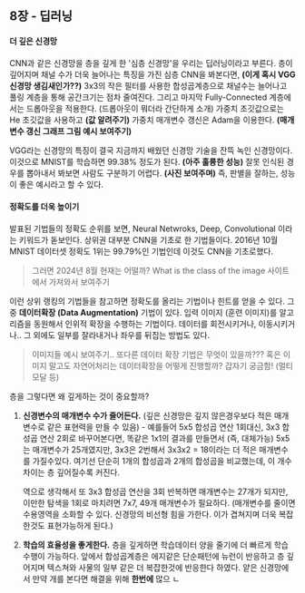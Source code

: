 ## 8장 - 딥러닝

#### 더 깊은 신경망
CNN과 같은 신경망을 층을 깊게 한 '심층 신경망'을 우리는 딥러닝이라고 부른다.
층이 깊어지며 채널 수가 더욱 늘어나는 특징을 가진 심층 CNN을 봐본다면,
**(이게 혹시 VGG 신경망 생김새인가??)** 3x3의 작은 필터를 사용한 합성곱계층으로 채널수는 늘어나고 풀링 계층을 통해 공간크기는 점차 줄여진다. 그리고 마지막 Fully-Connected 계층에서는 드롭아웃을 적용한다. (드롭아웃이 뭐더라 간단하게 소개)
가중치 초깃값으로는 He 초깃값을 사용하고 **(값 알려주기)** 가중치 매개변수 갱신은 Adam을 이용한다. **(매개변수 갱신 그래프 그림 예시 보여주기)**

VGG라는 신경망의 특징이 결국 지금까지 배웠던 신경망 기술을 잔뜩 녹인 신경망이다. 이것으로 MNIST를 학습하면 99.38% 정도가 된다. **(아주 훌륭한 성능)**
잘못 인식된 경우를 뽑아내서 봐보면 사람도 구분하기 어렵다. **(사진 보여주며)** 즉, 판별을 잘하는, 성능이 좋은 예시라고 할 수 있다.
#### 정확도를 더욱 높이기
발표된 기법들의 정확도 순위를 보면, Neural Netwroks, Deep, Convolutional 이라는 키워드가 돋보인다. 상위권 대부분 CNN을 기초로 한 기법들이다.
2016년 10월 MNIST 데이터셋 정확도 1위는 99.79%인 기법인데 이것도 CNN을 기초로했다.
> 그러면 2024년 8월 현재는 어떨까? What is the class of the image 사이트에서 가져와서 보여주기

이런 상위 랭킹의 기법들을 참고하면 정확도를 올리는 기법이나 힌트를 얻을 수 있다.
그 중 **데이터확장 (Data Augmentation)** 기법이 있다. 입력 이미지 (훈련 이미지)를 알고리즘을 동원해서 인위적 확장을 수행하는 기법이다.
데이터를 회전시키거나, 이동시키거나.. 그 외에도 일부를 잘라내거나 좌우를 뒤집는 방법도 있다. 
> 이미지들 예시 보여주기.. 또다른 데이터 확장 기법은 무엇이 있을까???
> 혹은 이미지 말고도 자연어처리는 데이터확장을 어떻게 진행할까? 갑자기 궁금함! (멀티모달 등)

층을 그렇다면 왜 깊게하는 것이 중요할까?
1) **신경변수의 매개변수 수가 줄어든다.**  (깊은 신경망은 깊지 않은경우보다 적은 매개변수로 같은 표현력을 만들 수 있음) - 예를들어 5x5 합성곱 연산 1회대신, 3x3 합성곱 연산 2회로 바꾸어본다면, 똑같은 1x1의 결과를 만들면서 (즉, 대체가능) 5x5는 매개변수가 25개였지만, 3x3은 2번해서 3x3x2 = 18이라는 더 적은 매개변수를 가질수있다. 여기선 단순히 1개의 합성곱과 2개의 합성곱을 비교했는데, 이 개수 차이는 층 깊어질수록 커진다.
   
   역으로 생각해서 또 3x3 합성곱 연산을 3회 반복하면 매개변수는 27개가 되지만, 이만한 탐색을 1회로 마치려면 7x7, 49개 매개변수가 필요하다.
   (매개변수를 줄이면 수용영역을 소화할 수 있다. 신경망의 비선형 힘을 가한다. 이가 겹쳐지며 더욱 복잡한것도 표현가능하게 된다.)
2) **학습의 효율성을 좋게한다.** 층을 깊게하면 학습데이터 양을 줄기에 더 빠르게 학습수행이 가능하다. 앞에서 합성곱계층은 에지같은 단순패턴에 뉴런이 반응하고 층 깊어지며 텍스쳐와 사물의 일부 같은 더 복잡한것에 반응한다 하였다. 
   얕은 신경망에서 만약 개를 본다면 해결을 위해 **한번에** 많으 ㄴ
